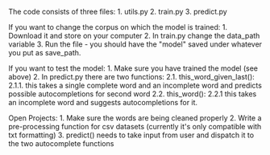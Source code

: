 The code consists of three files: 
    1. utils.py
    2. train.py 
    3. predict.py

If you want to change the corpus on which the model is trained: 
    1. Download it and store on your computer 
    2. In train.py change the data_path variable 
    3. Run the file - you should have the "model" saved under whatever you put as save_path. 

If you want to test the model: 
    1. Make sure you have trained the model (see above)
    2. In predict.py there are two functions: 
        2.1. this_word_given_last(): 
            2.1.1. this takes a single complete word and an incomplete word and predicts possible autocompletions for second word
        2.2. this_word(): 
            2.2.1 this takes an incomplete word and suggests autocompletions for it. 

Open Projects: 
    1. Make sure the words are being cleaned properly 
    2. Write a pre-processing function for csv datasets (currently it's only compatible with txt formatting)
    3. predict() needs to take input from user and dispatch it to the two autocomplete functions 
